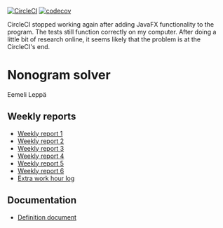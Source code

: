 [![CircleCI](https://circleci.com/gh/JustAGoldeneye/tiralabra-nonogram.svg?style=svg)](https://circleci.com/gh/JustAGoldeneye/tiralabra-nonogram) [![codecov](https://codecov.io/gh/JustAGoldeneye/tiralabra-nonogram/branch/master/graph/badge.svg)](https://codecov.io/gh/JustAGoldeneye/tiralabra-nonogram)

CircleCI stopped working again after adding JavaFX functionality to the program. The tests still function correctly on my computer. After doing a little bit of research online, it seems likely that the problem is at the CircleCI's end.

# Nonogram solver

Eemeli Leppä

## Weekly reports

* [Weekly report 1](https://github.com/JustAGoldeneye/tiralabra-nonogram/blob/master/Documentation/Weekly_reports/Weekly_report_1.md)
* [Weekly report 2](https://github.com/JustAGoldeneye/tiralabra-nonogram/blob/master/Documentation/Weekly_reports/Weekly_report_2.md)
* [Weekly report 3](https://github.com/JustAGoldeneye/tiralabra-nonogram/blob/master/Documentation/Weekly_reports/Weekly_report_3.md)
* [Weekly report 4](https://github.com/JustAGoldeneye/tiralabra-nonogram/blob/master/Documentation/Weekly_reports/Weekly_report_4.md)
* [Weekly report 5](https://github.com/JustAGoldeneye/tiralabra-nonogram/blob/master/Documentation/Weekly_reports/Weekly_report_5.md)
* [Weekly report 6](https://github.com/JustAGoldeneye/tiralabra-nonogram/blob/master/Documentation/Weekly_reports/Weekly_report_6.md)
* [Extra work hour log](https://github.com/JustAGoldeneye/tiralabra-nonogram/blob/master/Documentation/Weekly_reports/Extra_work_hour_log.md)

## Documentation

* [Definition document](https://github.com/JustAGoldeneye/tiralabra-nonogram/blob/master/Documentation/Definition_document.md)